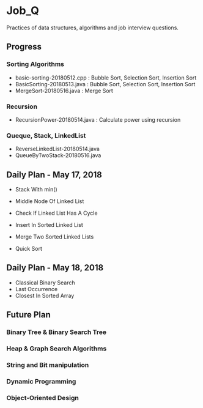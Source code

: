 # Job_Q

Practices of data structures, algorithms and job interview questions.

## Progress

### Sorting Algorithms 
   - basic-sorting-20180512.cpp : Bubble Sort, Selection Sort, Insertion Sort
   - BasicSorting-20180513.java : Bubble Sort, Selection Sort, Insertion Sort
   - MergeSort-20180516.java : Merge Sort
   
### Recursion
   - RecursionPower-20180514.java : Calculate power using recursion

### Queque, Stack, LinkedList
   - ReverseLinkedList-20180514.java
   - QueueByTwoStack-20180516.java
   
## Daily Plan - May 17, 2018
 - Stack With min()
 - Middle Node Of Linked List
 - Check If Linked List Has A Cycle
 - Insert In Sorted Linked List
 - Merge Two Sorted Linked Lists
 
 - Quick Sort

## Daily Plan - May 18, 2018
 - Classical Binary Search
 - Last Occurrence	
 - Closest In Sorted Array	
   

## Future Plan

### Binary Tree & Binary Search Tree
### Heap & Graph Search Algorithms
### String and Bit manipulation

### Dynamic Programming

### Object-Oriented Design
